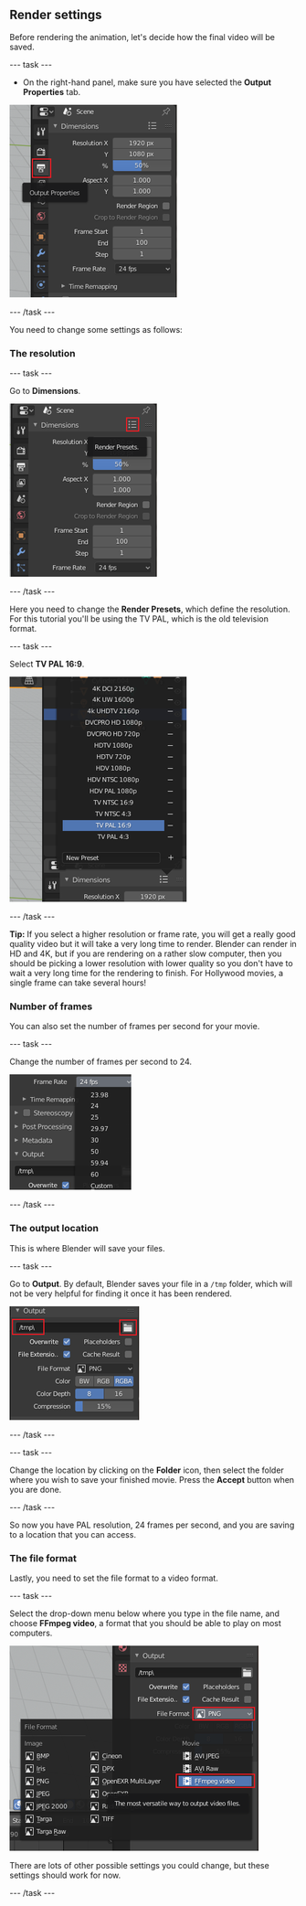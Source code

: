 ## Render settings

Before rendering the animation, let's decide how the final video will be saved.

--- task ---

+ On the right-hand panel, make sure you have selected the **Output Properties** tab.

![Render menu](images/blender-render-menu.png)


--- /task ---

You need to change some settings as follows:

### The resolution


--- task ---

Go to **Dimensions**.

![Dimensions](images/blender-render-dimension.png)

--- /task ---

Here you need to change the **Render Presets**, which define the resolution. For this tutorial you'll be using the TV PAL, which is the old television format.

--- task ---

Select **TV PAL 16:9**.

![Select TV PAL](images/blender-render-presets.png)

--- /task ---

**Tip:** If you select a higher resolution or frame rate, you will get a really good quality video but it will take a very long time to render. Blender can render in HD and 4K, but if you are rendering on a rather slow computer, then you should be picking a lower resolution with lower quality so you don't have to wait a very long time for the rendering to finish. For Hollywood movies, a single frame can take several hours!

### Number of frames

You can also set the number of frames per second for your movie.

--- task ---

Change the number of frames per second to 24.

![Frames per second](images/blender-render-frames.png)

--- /task ---

### The output location

This is where Blender will save your files.

--- task ---

Go to **Output**. By default, Blender saves your file in a `/tmp` folder, which will not be very helpful for finding it once it has been rendered.

![Output location](images/blender-render-output.png)

--- /task ---

--- task ---

Change the location by clicking on the **Folder** icon, then select the folder where you wish to save your finished movie. Press the **Accept** button when you are done.

--- /task ---

So now you have PAL resolution, 24 frames per second, and you are saving to a location that you can access.

### The file format

Lastly, you need to set the file format to a video format.

--- task ---

Select the drop-down menu below where you type in the file name, and choose **FFmpeg video**, a format that you should be able to play on most computers.

![Output location](images/blender-render-file-format.png)


There are lots of other possible settings you could change, but these settings should work for now.

--- /task ---
